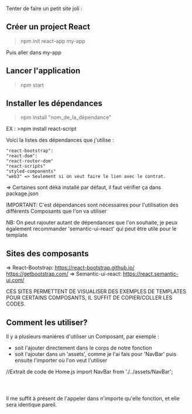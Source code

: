 Tenter de faire un petit site joli :

## Créer un project React 

>npm init react-app my-app

Puis aller dans my-app 

## Lancer l'application 

> npm start 

## Installer les dépendances 

> npm install "nom_de_la_dépendance" 

EX : >npm install react-script 

Voici la listes des dépendances que j'utilise : 

    "react-bootstrap":
    "react-dom": 
    "react-router-dom"
    "react-scripts"
    "styled-components"
    "web3" => Seulement si on veut faire le lien avec le contrat. 

=> Certaines sont dékà installé par défaut, il faut vérifier ça dans package.json 

IMPORTANT: C'est dépendances sont nécessaires pour l'utilisation des différents Composants que l'on va utiliser 

NB: On peut rajouter autant de dépendances que l'on souhaite, je peux également recommander 'semantic-ui-react' qui peut être utile pour le template. 

## Sites des composants 

=> React-Bootstrap: https://react-bootstrap.github.io/
                    https://getbootstrap.com/
=> Semantic-ui-react: https://react.semantic-ui.com/

CES SITES PERMETTENT DE VISUALISER DES EXEMPLES DE TEMPLATES POUR CERTAINS COMPOSANTS, IL SUFFIT DE COPIER/COLLER LES CODES. 

## Comment les utiliser? 

Il y a plusieurs manières d'utiliser un Composant, par exemple : 
  - soit l'ajouter directement dans le corps de notre fonction 
  - soit l'ajouter dans un 'assets', comme je l'ai fais pour 'NavBar' puis ensuite l'importer où l'on veut l'utiliser
  
  //Extrait de code de Home.js 
  import NavBar from './../assets/NavBar';
  <header>
     <NavBar/>
   </header>
  
  Il me suffit à présent de l'appeler dans n'importe qu'elle fonction, et elle sera identique pareil. 
